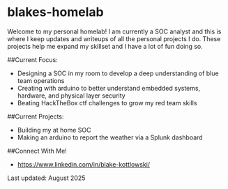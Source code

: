 # blakes-homelab

Welcome to my personal homelab! I am currently a SOC analyst and this is where I keep updates and writeups of all the personal projects I do. These projects help me expand my skillset and I have a lot of fun doing so.

##Current Focus:
- Designing a SOC in my room to develop a deep understanding of blue team operations
- Creating with arduino to better understand embedded systems, hardware, and physical layer security
- Beating HackTheBox ctf challenges to grow my red team skills
  
##Current Projects: 
- Building my at home SOC
- Making an arduino to report the weather via a Splunk dashboard

##Connect With Me!
- https://www.linkedin.com/in/blake-kottlowski/

Last updated: August 2025
